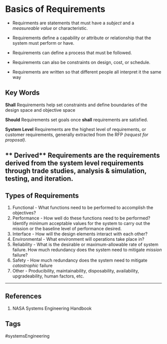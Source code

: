 # Basics of Requirements 

* Requirments are statements that must have a *subject* and a *measureable value* or characteristic.

* Requirements define a capability or attribute or relationship that the system must perform or have.

* Requirements can define a process that must be followed.

* Requirements can also be constraints on design, cost, or schedule.

* Requirements are written so that different people all interpret it the same way

## Key Words
**Shall** Requirements help set constraints and define boundaries of the design space and objective space

**Should** Requirements set goals once **shall** requirements are satisfied.

**System Level** Requirements are the highest level of requirements, or customer requirements, generally extracted from the RFP *(request for proposal)*.

** Derived** Requirements are the requirements derived from the system level requirements through trade studies, analysis & simulation, testing, and iteration.
---
## Types of Requirements
1. Functional - What functions need to be performed to accomplish the objectives?
2. Performance - How well do these functions need to be performed? Identify minimum acceptable values for the system to carry out the mission or the baseline level of performance desired.
3. Interface - How will the design elements interact with each other?
4. Environmental - What environment will operations take place in?
5. Reliability - What is the desirable or maximum-allowable rate of system failure. How much redundancy does the system need to mitigate *mission* failure?
6. Safety - How much redundancy does the system need to mitigate *catastrophic* failure
7. Other - Producibility, maintainability, disposability, availability, upgradeability, human factors, etc.
---


## References
1. NASA Systems Engineering Handbook


## Tags
#systemsEngineering
